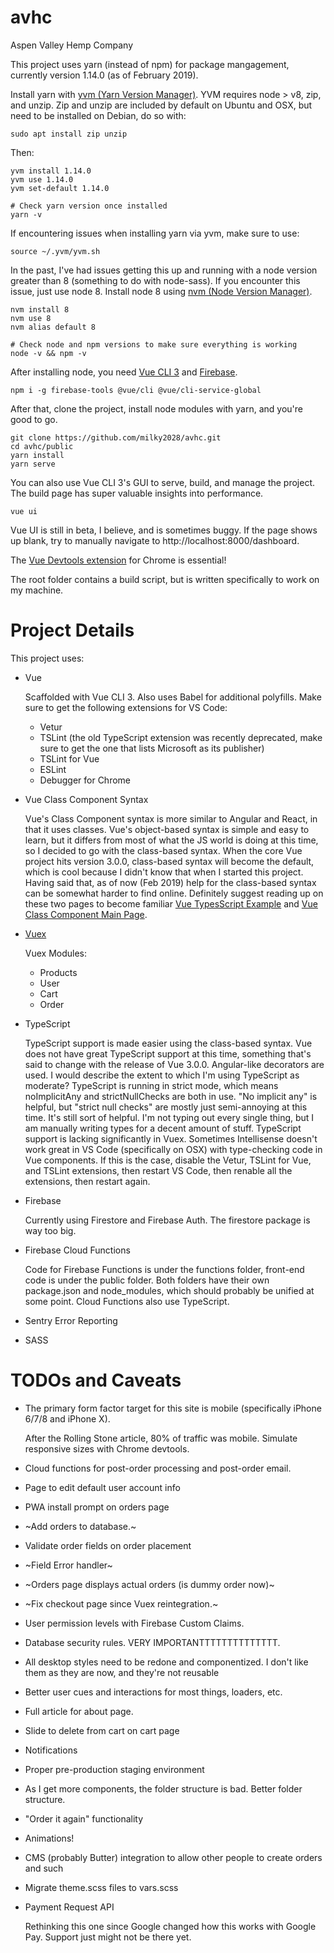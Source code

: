 # avhc
Aspen Valley Hemp Company

This project uses yarn (instead of npm) for package mangagement, currently version 1.14.0 (as of February 2019).

Install yarn with [yvm (Yarn Version Manager)](https://yvm.js.org/docs/overview). YVM requires node > v8, zip, and unzip. Zip and unzip are included by default on Ubuntu and OSX, but need to be installed on Debian, do so with:

```
sudo apt install zip unzip
```
Then:
```
yvm install 1.14.0
yvm use 1.14.0
yvm set-default 1.14.0

# Check yarn version once installed
yarn -v
```

If encountering issues when installing yarn via yvm, make sure to use:

```
source ~/.yvm/yvm.sh
```

In the past, I've had issues getting this up and running with a node version greater than 8 (something to do with node-sass). If you encounter this issue, just use node 8. Install node 8 using [nvm (Node Version Manager)](https://github.com/creationix/nvm).

```
nvm install 8
nvm use 8
nvm alias default 8

# Check node and npm versions to make sure everything is working
node -v && npm -v
```

After installing node, you need [Vue CLI 3](https://cli.vuejs.org/) and [Firebase](https://firebase.google.com/docs/cli/).

```
npm i -g firebase-tools @vue/cli @vue/cli-service-global
```

After that, clone the project, install node modules with yarn, and you're good to go.

```
git clone https://github.com/milky2028/avhc.git
cd avhc/public
yarn install
yarn serve
```
You can also use Vue CLI 3's GUI to serve, build, and manage the project. The build page has super valuable insights into performance.

```
vue ui
```

Vue UI is still in beta, I believe, and is sometimes buggy. If the page shows up blank, try to manually navigate to http://localhost:8000/dashboard.

The [Vue Devtools extension](https://chrome.google.com/webstore/detail/vuejs-devtools/nhdogjmejiglipccpnnnanhbledajbpd?hl=en) for Chrome is essential!

The root folder contains a build script, but is written specifically to work on my machine.

# Project Details
This project uses:

* Vue

   Scaffolded with Vue CLI 3. Also uses Babel for additional polyfills. Make sure to get the following extensions for VS Code:
   * Vetur
   * TSLint (the old TypeScript extension was recently deprecated, make sure to get the one that lists Microsoft as its publisher)
   * TSLint for Vue
   * ESLint
   * Debugger for Chrome

* Vue Class Component Syntax

   Vue's Class Component syntax is more similar to Angular and React, in that it uses classes. Vue's object-based syntax is simple and easy to learn, but it differs from most of what the JS world is doing at this time, so I decided to go with the class-based syntax. When the core Vue project hits version 3.0.0, class-based syntax will become the default, which is cool because I didn't know that when I started this project. Having said that, as of now (Feb 2019) help for the class-based syntax can be somewhat harder to find online. Definitely suggest reading up on these two pages to become familiar [Vue TypesScript Example](https://github.com/vuejs/vue-class-component/blob/master/example/src/App.vue) and [Vue Class Component Main Page](https://github.com/vuejs/vue-class-component).

* [Vuex](https://vuex.vuejs.org/)

  Vuex Modules:
  * Products
  * User
  * Cart
  * Order
  
* TypeScript
  
  TypeScript support is made easier using the class-based syntax. Vue does not have great TypeScript support at this time, something that's said to change with the release of Vue 3.0.0. Angular-like decorators are used. I would describe the extent to which I'm using TypeScript as moderate? TypeScript is running in strict mode, which means noImplicitAny and strictNullChecks are both in use. "No implicit any" is helpful, but "strict null checks" are mostly just semi-annoying at this time. It's still sort of helpful. I'm not typing out every single thing, but I am manually writing types for a decent amount of stuff. TypeScript support is lacking significantly in Vuex.
  Sometimes Intellisense doesn't work great in VS Code (specifically on OSX) with type-checking code in Vue components. If this is the case, disable the Vetur, TSLint for Vue, and TSLint extensions, then restart VS Code, then renable all the extensions, then restart again.
  
* Firebase
  
  Currently using Firestore and Firebase Auth. The firestore package is way too big.
  
* Firebase Cloud Functions
  
  Code for Firebase Functions is under the functions folder, front-end code is under the public folder. Both folders have their own package.json and node_modules, which should probably be unified at some point. Cloud Functions also use TypeScript.

* Sentry Error Reporting
* SASS

# TODOs and Caveats

* The primary form factor target for this site is mobile (specifically iPhone 6/7/8 and iPhone X).
  
  After the Rolling Stone article, 80% of traffic was mobile. Simulate responsive sizes with Chrome devtools.
  
* Cloud functions for post-order processing and post-order email.
* Page to edit default user account info
* PWA install prompt on orders page
* ~Add orders to database.~
* Validate order fields on order placement
* ~Field Error handler~
* ~Orders page displays actual orders (is dummy order now)~
* ~Fix checkout page since Vuex reintegration.~
* User permission levels with Firebase Custom Claims.
* Database security rules. VERY IMPORTANTTTTTTTTTTTTTT.
* All desktop styles need to be redone and componentized. I don't like them as they are now, and they're not reusable
* Better user cues and interactions for most things, loaders, etc.
* Full article for about page.
* Slide to delete from cart on cart page
* Notifications
* Proper pre-production staging environment
* As I get more components, the folder structure is bad. Better folder structure.
* "Order it again" functionality
* Animations!
* CMS (probably Butter) integration to allow other people to create orders and such
* Migrate theme.scss files to vars.scss
* Payment Request API
  
  Rethinking this one since Google changed how this works with Google Pay. Support just might not be there yet.
